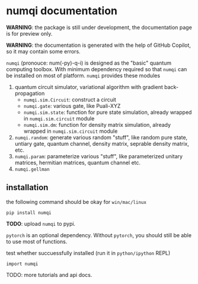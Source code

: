 # numqi documentation

**WARNING**: the package is still under development, the documentation page is for preview only.

**WARNING**: the documentation is generated with the help of GitHub Copilot, so it may contain some errors.

`numqi` (pronouce: num(-py)-q-i) is designed as the "basic" quantum computing toolbox. With minimum dependency required so that `numqi` can be installed on most of platform. `numqi` provides these modules

1. quantum circuit simulator, variational algorithm with gradient back-propagation
     * `numqi.sim.Circuit`: construct a circuit
     * `numqi.gate`: various gate, like Puali-XYZ
     * `numqi.sim.state`: function for pure state simulation, already wrapped in `numqi.sim.circuit` module
     * `numqi.sim.dm`: function for density matrix simulation, already wrapped in `numqi.sim.circuit` module
2. `numqi.random`: generate various random "stuff", like random pure state, untiary gate, quantum channel, density matrix, seprable density matrix, etc.
3. `numqi.param`: parameterize various "stuff", like parameterized unitary matrices, hermitian matrices, quantum channel etc.
4. `numqi.gellman`

## installation

the following command should be okay for `win/mac/linux`

`pip install numqi`

**TODO**: upload `numqi` to pypi.

`pytorch` is an optional dependency. Without `pytorch`, you should still be able to use most of functions.

test whether succuessfully installed (run it in `python/ipython` REPL)

`import numqi`

TODO: more tutorials and api docs.
